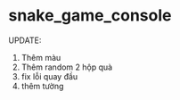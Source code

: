 # snake_game_console
UPDATE: 
1. Thêm màu
2. Thêm random 2 hộp quà
3. fix lỗi quay đầu
4. thêm tường
